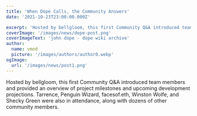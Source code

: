 ```yaml
---
title: 'When Dope Calls, the Community Answers'
date: '2021-10-23T23:00:00.000Z'

excerpt: 'Hosted by bellgloom, this first Community Q&A introduced team members and provided an overview of project milestones and upcoming development projections. Tarrence, Penguin Wizard, facesof.eth, Winston Wolfe, and Shecky Green were also in attendance, along with dozens of other community members.'
coverImage: '/images/news/dope-post.png'
coverImageText: 'john dope - dope wiki archive'
author:
  name: vmod
  picture: '/images/authors/author0.webp'
ogImage:
  url: '/images/news/post1.png'
---
```


Hosted by bellgloom, this first Community Q&A introduced team members and provided an overview of project milestones and upcoming development projections. Tarrence, Penguin Wizard, facesof.eth, Winston Wolfe, and Shecky Green were also in attendance, along with dozens of other community members.